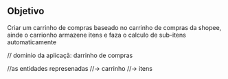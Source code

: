 ## Objetivo

Criar um carrinho de compras baseado no carrinho de compras da shopee, ainde o carrionho armazene itens e faza o calculo de sub-itens automaticamente

// dominio da aplicaçã: darrinho de compras

//as entidades represenadas
//-> carrinho
//-> itens